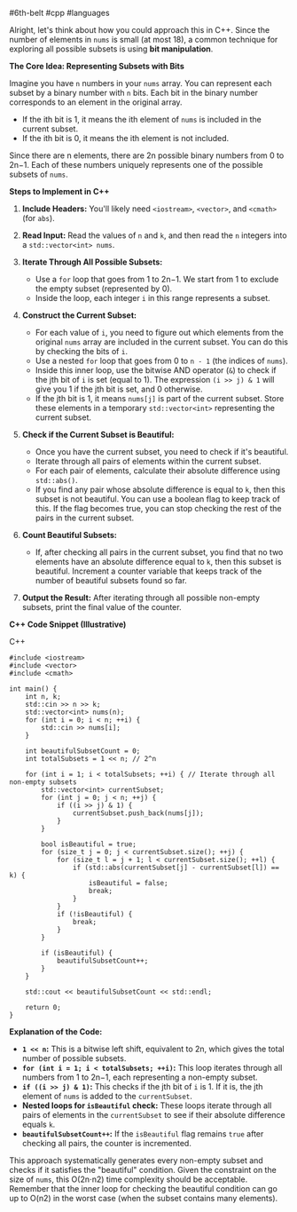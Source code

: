 #6th-belt #cpp #languages 

Alright, let's think about how you could approach this in C++. Since the number of elements in `nums` is small (at most 18), a common technique for exploring all possible subsets is using **bit manipulation**.

**The Core Idea: Representing Subsets with Bits**

Imagine you have `n` numbers in your `nums` array. You can represent each subset by a binary number with `n` bits. Each bit in the binary number corresponds to an element in the original array.

- If the ith bit is 1, it means the ith element of `nums` is included in the current subset.
- If the ith bit is 0, it means the ith element is not included.

Since there are n elements, there are 2n possible binary numbers from 0 to 2n−1. Each of these numbers uniquely represents one of the possible subsets of `nums`.

**Steps to Implement in C++**

1. **Include Headers:** You'll likely need `<iostream>`, `<vector>`, and `<cmath>` (for `abs`).
    
2. **Read Input:** Read the values of `n` and `k`, and then read the `n` integers into a `std::vector<int> nums`.
    
3. **Iterate Through All Possible Subsets:**
    
    - Use a `for` loop that goes from 1 to 2n−1. We start from 1 to exclude the empty subset (represented by 0).
    - Inside the loop, each integer `i` in this range represents a subset.
4. **Construct the Current Subset:**
    
    - For each value of `i`, you need to figure out which elements from the original `nums` array are included in the current subset. You can do this by checking the bits of `i`.
    - Use a nested `for` loop that goes from 0 to `n - 1` (the indices of `nums`).
    - Inside this inner loop, use the bitwise AND operator (`&`) to check if the jth bit of `i` is set (equal to 1). The expression `(i >> j) & 1` will give you 1 if the jth bit is set, and 0 otherwise.
    - If the jth bit is 1, it means `nums[j]` is part of the current subset. Store these elements in a temporary `std::vector<int>` representing the current subset.
5. **Check if the Current Subset is Beautiful:**
    
    - Once you have the current subset, you need to check if it's beautiful.
    - Iterate through all pairs of elements within the current subset.
    - For each pair of elements, calculate their absolute difference using `std::abs()`.
    - If you find any pair whose absolute difference is equal to `k`, then this subset is not beautiful. You can use a boolean flag to keep track of this. If the flag becomes true, you can stop checking the rest of the pairs in the current subset.
6. **Count Beautiful Subsets:**
    
    - If, after checking all pairs in the current subset, you find that no two elements have an absolute difference equal to `k`, then this subset is beautiful. Increment a counter variable that keeps track of the number of beautiful subsets found so far.
7. **Output the Result:** After iterating through all possible non-empty subsets, print the final value of the counter.
    

**C++ Code Snippet (Illustrative)**

C++

```
#include <iostream>
#include <vector>
#include <cmath>

int main() {
    int n, k;
    std::cin >> n >> k;
    std::vector<int> nums(n);
    for (int i = 0; i < n; ++i) {
        std::cin >> nums[i];
    }

    int beautifulSubsetCount = 0;
    int totalSubsets = 1 << n; // 2^n

    for (int i = 1; i < totalSubsets; ++i) { // Iterate through all non-empty subsets
        std::vector<int> currentSubset;
        for (int j = 0; j < n; ++j) {
            if ((i >> j) & 1) {
                currentSubset.push_back(nums[j]);
            }
        }

        bool isBeautiful = true;
        for (size_t j = 0; j < currentSubset.size(); ++j) {
            for (size_t l = j + 1; l < currentSubset.size(); ++l) {
                if (std::abs(currentSubset[j] - currentSubset[l]) == k) {
                    isBeautiful = false;
                    break;
                }
            }
            if (!isBeautiful) {
                break;
            }
        }

        if (isBeautiful) {
            beautifulSubsetCount++;
        }
    }

    std::cout << beautifulSubsetCount << std::endl;

    return 0;
}
```

**Explanation of the Code:**

- **`1 << n`:** This is a bitwise left shift, equivalent to 2n, which gives the total number of possible subsets.
- **`for (int i = 1; i < totalSubsets; ++i)`:** This loop iterates through all numbers from 1 to 2n−1, each representing a non-empty subset.
- **`if ((i >> j) & 1)`:** This checks if the jth bit of `i` is 1. If it is, the jth element of `nums` is added to the `currentSubset`.
- **Nested loops for `isBeautiful` check:** These loops iterate through all pairs of elements in the `currentSubset` to see if their absolute difference equals `k`.
- **`beautifulSubsetCount++`:** If the `isBeautiful` flag remains `true` after checking all pairs, the counter is incremented.

This approach systematically generates every non-empty subset and checks if it satisfies the "beautiful" condition. Given the constraint on the size of `nums`, this O(2n⋅n2) time complexity should be acceptable. Remember that the inner loop for checking the beautiful condition can go up to O(n2) in the worst case (when the subset contains many elements).